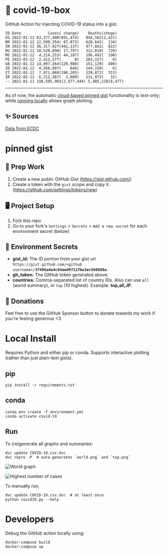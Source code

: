 # 🏥 covid-19-box

GitHub Action for injecting COVID-19 status into a gist.

```
ID Date            Cases( change)    Deaths(chnge)
US 2022-01-12 63,277,400(891,474)   844,562(2,421)
BR 2022-01-12 22,599,354( 87,873)   620,641(  134)
IN 2022-01-12 36,317,927(442,137)   477,661(  822)
RU 2022-01-12 10,520,898( 17,797)   312,010(  729)
ME 2022-01-12  4,214,253( 44,187)   296,492(  190)
PE 2022-01-12  2,412,577(      0)   203,157(    0)
GB 2022-01-12 14,897,264(129,980)   151,129(  400)
ID 2022-01-12  4,268,097(    646)   144,150(    6)
IT 2022-01-12  7,971,068(196,205)   139,872(  313)
IR 2022-01-12  6,212,387(  2,089)   131,972(   32)
-- 2022-01-11 316,505,903(2,877,444) 5,485,218(8,477)
```

---

As of now, the automatic [cloud-based pinned gist](#pinned-gist) functionality is text-only;
while [running locally](#local-install) allows graph plotting.

## ✨ Sources

[Data from ECDC](https://www.ecdc.europa.eu/en/publications-data/download-todays-data-geographic-distribution-covid-19-cases-worldwide)

# pinned gist

## 🎒 Prep Work
1. Create a new public GitHub Gist (https://gist.github.com/)
1. Create a token with the `gist` scope and copy it. (https://github.com/settings/tokens/new)

## 🖥 Project Setup
1. Fork this repo
1. Go to your fork's `Settings` > `Secrets` > `Add a new secret` for each environment secret (below)

## 🤫 Environment Secrets
- **gist_id:** The ID portion from your gist url `https://gist.github.com/<github username>/`**`37496a4e4c84aed9711fbe3ec560888a`**.
- **gh_token:** The GitHub token generated above.
- **countries:** Comma-separated list of country IDs. Also can use `all` (world summary), or `top` (10 highest). Example: **top,all,JP**.

## 💸 Donations

Feel free to use the GitHub Sponsor button to donate towards my work if you're feeling generous <3

# Local Install

Requires Python and either pip or conda. Supports interactive plotting (rather than just plain-text gists).

## pip

```
pip install -r requirements.txt
```

## conda

```
conda env create -f environment.yml
conda activate covid-19
```

## Run

To (re)generate all graphs and summaries:

```
dvc update COVID-19.csv.dvc
dvc repro -P  # auto-generates `world.png` and `top.png`
```

![World graph](world.png)

![Highest number of cases](top.png)

To manually run,

```
dvc update COVID-19.csv.dvc  # at least once
python covid19.py --help
```

# Developers

Debug the GitHub action locally using:

```
docker-compose build
docker-compose up
```
